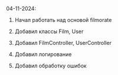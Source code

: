 04-11-2024:

1) Начал работать над основой filmorate

2) Добавил классы Film, User

3) Добавил FilmController, UserController

4) Добавил логирование

5) Добавил обработку ошибок